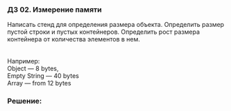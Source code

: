 ### ДЗ 02. Измерение памяти
Написать стенд для определения размера объекта. Определить размер пустой строки и пустых контейнеров. Определить рост размера контейнера от количества элементов в нем.<br /><br /><br />Например:<br />Object — 8 bytes,<br />Empty String — 40 bytes<br />Array — from 12 bytes

### Решение:
```
```
